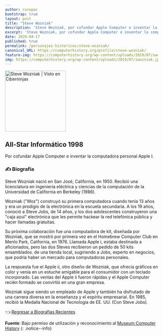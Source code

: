 ```yaml
---
author: rosepac
bootstrap: true
layout: post
title: "Steve Wozniak"
description: 'Steve Wozniak, por cofundar Apple Computer e inventar la computadora personal Apple I.'
excerpt: 'Steve Wozniak, por cofundar Apple Computer e inventar la computadora personal Apple I.'
date: 2020-04-17
published: true
permalink: /personajes-historicos/steve-wozniak/
canonical_URL: https://computerhistory.org/profile/steve-wozniak/
feature-img: https://computerhistory.org/wp-content/uploads/2019/07/swozniak.jpg
img: https://computerhistory.org/wp-content/uploads/2019/07/swozniak.jpg
---
```


<img src="https://computerhistory.org/wp-content/uploads/2019/07/swozniak.jpg" width="200px" high="250px" alt="Steve Wozniak | Visto en Ciberninjas" title="Steve Wozniak | Visto en Ciberninjas" />

## All-Star Informático 1998

Por cofundar Apple Computer e inventar la computadora personal Apple I.

### ✍ Biografía

Steve Wozniak nació en San José, California, en 1950. Recibió una licenciatura en ingeniería eléctrica y ciencias de la computación de la Universidad de California en Berkeley (1986).

Wozniak ("Woz") construyó su primera computadora cuando tenía 13 años y era un prodigio de la electrónica en la escuela secundaria. A los 19 años, conoció a Steve Jobs, de 14 años, y los dos adolescentes construyeron una "caja azul" electrónica que les permite hackear la red telefónica pública y hacer llamadas gratuitas.

Su próxima colaboración fue una computadora de kit, diseñada por Wozniak, que se mostró por primera vez en el Homebrew Computer Club en Menlo Park, California, en 1976. Llamada Apple i, estaba destinada a aficionados, pero las dos Steves recibieron un pedido de 50 kits ensamblados. de una tienda local, sugiriendo a Jobs, experto en negocios, que podría haber un mercado para computadoras personales.

La respuesta fue el Apple ii, otro diseño de Wozniak, que ofrecía gráficos en color y venía en un estuche amigable para el consumidor con un teclado incorporado. Las ventas del Apple ii fueron rápidas y el Apple Computer recién formado se convirtió en una gran empresa.

Wozniak sigue siendo un empleado de Apple y también ha disfrutado de una carrera diversa en la enseñanza y el espíritu empresarial. En 1985, recibió la Medalla Nacional de Tecnología de EE. UU. (Con Steve Jobs).

👈 [Regresar a Biografías Recientes](/personajes-historicos/#-biografías-agregadas-más-recientes-)

**Fuente**: Bajo permiso de utilización y reconocimiento al [Museum Computer History](https://www.computerhistory.org/ "Página web el Museo de la Historia de las Computadoras") 
{: .notice--info}